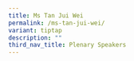 ```yaml
---
title: Ms Tan Jui Wei
permalink: /ms-tan-jui-wei/
variant: tiptap
description: ""
third_nav_title: Plenary Speakers
---
```

